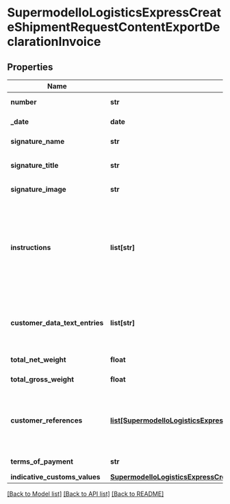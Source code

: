 # SupermodelIoLogisticsExpressCreateShipmentRequestContentExportDeclarationInvoice

## Properties
Name | Type | Description | Notes
------------ | ------------- | ------------- | -------------
**number** | **str** | Please enter commercial invoice number | 
**_date** | **date** | Please enter commercial invoice date | 
**signature_name** | **str** | Please enter who has signed the invoce | [optional] 
**signature_title** | **str** | Please provide title of person who has signed the invoice | [optional] 
**signature_image** | **str** | Please provide the signature image | [optional] 
**instructions** | **list[str]** | Shipment instructions for customs invoice printing purposes. Printed only when using Customs Invoice template COMMERCIAL_INVOICE_04. If using Customs Invoice template    COMMERCIAL_INVOICE_04, recommended max length is 120 characters. | [optional] 
**customer_data_text_entries** | **list[str]** | Customer data text to be printed in&lt;BR&gt;                  customs invoice.&lt;BR&gt;                  Printed only when using Customs&lt;BR&gt;                  Invoice template&lt;BR&gt;                  COMMERCIAL_INVOICE_04. | [optional] 
**total_net_weight** | **float** | Please provide the total net weight | [optional] 
**total_gross_weight** | **float** | Please provide the total gross weight | [optional] 
**customer_references** | [**list[SupermodelIoLogisticsExpressCreateShipmentRequestContentExportDeclarationInvoiceCustomerReferences]**](SupermodelIoLogisticsExpressCreateShipmentRequestContentExportDeclarationInvoiceCustomerReferences.md) | Please provide the customer references at invoice level. It is recommended to provide less than 20 customer references of &#x27;MRN&#x27; type code. | [optional] 
**terms_of_payment** | **str** | Please provide the terms of payment | [optional] 
**indicative_customs_values** | [**SupermodelIoLogisticsExpressCreateShipmentRequestContentExportDeclarationInvoiceIndicativeCustomsValues**](SupermodelIoLogisticsExpressCreateShipmentRequestContentExportDeclarationInvoiceIndicativeCustomsValues.md) |  | [optional] 

[[Back to Model list]](../README.md#documentation-for-models) [[Back to API list]](../README.md#documentation-for-api-endpoints) [[Back to README]](../README.md)


